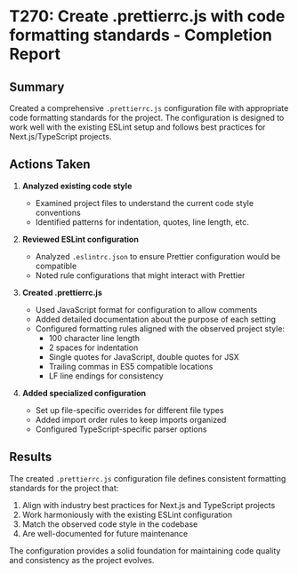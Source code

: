 # T270: Create .prettierrc.js with code formatting standards - Completion Report

## Summary

Created a comprehensive `.prettierrc.js` configuration file with appropriate code formatting standards for the project. The configuration is designed to work well with the existing ESLint setup and follows best practices for Next.js/TypeScript projects.

## Actions Taken

1. **Analyzed existing code style**
   - Examined project files to understand the current code style conventions
   - Identified patterns for indentation, quotes, line length, etc.

2. **Reviewed ESLint configuration**
   - Analyzed `.eslintrc.json` to ensure Prettier configuration would be compatible
   - Noted rule configurations that might interact with Prettier

3. **Created .prettierrc.js**
   - Used JavaScript format for configuration to allow comments
   - Added detailed documentation about the purpose of each setting
   - Configured formatting rules aligned with the observed project style:
     - 100 character line length
     - 2 spaces for indentation
     - Single quotes for JavaScript, double quotes for JSX
     - Trailing commas in ES5 compatible locations
     - LF line endings for consistency

4. **Added specialized configuration**
   - Set up file-specific overrides for different file types
   - Added import order rules to keep imports organized
   - Configured TypeScript-specific parser options

## Results

The created `.prettierrc.js` configuration file defines consistent formatting standards for the project that:

1. Align with industry best practices for Next.js and TypeScript projects
2. Work harmoniously with the existing ESLint configuration
3. Match the observed code style in the codebase
4. Are well-documented for future maintenance

The configuration provides a solid foundation for maintaining code quality and consistency as the project evolves.